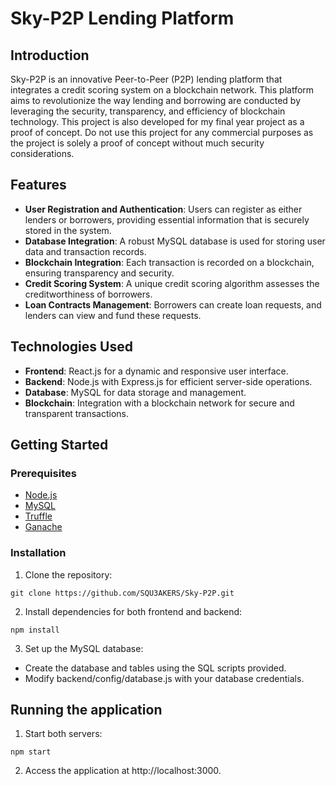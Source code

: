 # Sky-P2P Lending Platform
## Introduction
Sky-P2P is an innovative Peer-to-Peer (P2P) lending platform that integrates a credit scoring system on a blockchain network. This platform aims to revolutionize the way lending and borrowing are conducted by leveraging the security, transparency, and efficiency of blockchain technology. This project is also developed for my final year project as a proof of concept. Do not use this project for any commercial purposes as the project is solely a proof of concept without much security considerations.

## Features
+ **User Registration and Authentication**: Users can register as either lenders or borrowers, providing essential information that is securely stored in the system.
+ **Database Integration**: A robust MySQL database is used for storing user data and transaction records.
+ **Blockchain Integration**: Each transaction is recorded on a blockchain, ensuring transparency and security.
+ **Credit Scoring System**: A unique credit scoring algorithm assesses the creditworthiness of borrowers.
+ **Loan Contracts Management**: Borrowers can create loan requests, and lenders can view and fund these requests.

## Technologies Used
+ **Frontend**: React.js for a dynamic and responsive user interface.
+ **Backend**: Node.js with Express.js for efficient server-side operations.
+ **Database**: MySQL for data storage and management.
+ **Blockchain**: Integration with a blockchain network for secure and transparent transactions.

## Getting Started
### Prerequisites
+ [Node.js](https://nodejs.org/en)
+ [MySQL](https://dev.mysql.com/downloads/mysql/)
+ [Truffle](https://npmjs.com/package/truffle)
+ [Ganache](https://trufflesuite.com/ganache/)

### Installation
1. Clone the repository:
```
git clone https://github.com/SQU3AKERS/Sky-P2P.git
```

2. Install dependencies for both frontend and backend:
```
npm install
```

3. Set up the MySQL database:
+ Create the database and tables using the SQL scripts provided.
+ Modify backend/config/database.js with your database credentials.

## Running the application
1. Start both servers:
```
npm start
```

2. Access the application at http://localhost:3000.
